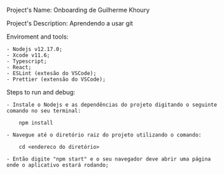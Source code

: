 Project's Name: Onboarding de Guilherme Khoury

Project's Description: Aprendendo a usar git

Enviroment and tools: 

    - Nodejs v12.17.0;
    - Xcode v11.6;
    - Typescript;
    - React;
    - ESLint (extesão do VSCode);
    - Prettier (extensão do VSCode);
 
 Steps to run and debug:
 
    - Instale o Nodejs e as dependências do projeto digitando o seguinte comando no seu terminal:
        
        npm install

    - Navegue até o diretório raiz do projeto utilizando o comando:

        cd <endereco do diretório>

    - Então digite "npm start" e o seu navegador deve abrir uma página onde o aplicativo estará rodando;
